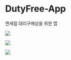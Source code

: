 # DutyFree-App
면세점 대리구매상을 위한 앱

<img src="https://user-images.githubusercontent.com/16666658/77287655-68517400-6d19-11ea-9dd8-74a67fb404ca.png" ></img>

<img src="https://user-images.githubusercontent.com/16666658/77287660-6b4c6480-6d19-11ea-9677-b9aec89d0703.png" ></img>

<img src="https://user-images.githubusercontent.com/16666658/77287662-6c7d9180-6d19-11ea-8e7d-76c9ce4bcb83.png" ></img>
